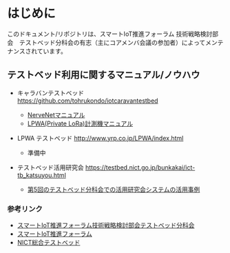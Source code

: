 
# はじめに
このドキュメント/リポジトリは、スマートIoT推進フォーラム 技術戦略検討部会　テストベッド分科会の有志（主にコアメンバ会議の参加者）によってメンテナンスされています。


## テストベッド利用に関するマニュアル/ノウハウ

- キャラバンテストベッド  https://github.com/tohrukondo/iotcaravantestbed
  - [NerveNetマニュアル](https://github.com/tohrukondo/iotcaravantestbed/blob/master/nervetrial.md)
  - [LPWA(Private LoRa)計測機マニュアル](https://github.com/tohrukondo/iotcaravantestbed/blob/master/loratrial.md)
  
- LPWA テストベッド http://www.yrp.co.jp/LPWA/index.html
  - 準備中

- テストベッド活用研究会 https://testbed.nict.go.jp/bunkakai/ict-tb_katsuyou.html
  - [第5回のテストベッド分科会での活用研究会システムの活用事例](https://testbed.nict.go.jp/bunkakai/pdf/bunkakai-05-04.pdf)

### 参考リンク
- [スマートIoT推進フォーラム技術戦略検討部会テストベッド分科会](https://testbed.nict.go.jp/bunkakai/index.html)
- [スマートIoT推進フォーラム](https://smartiot-forum.jp/)
- [NICT総合テストベッド](https://testbed.nict.go.jp/)
